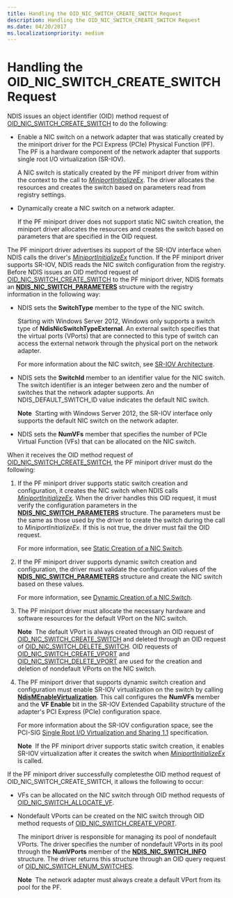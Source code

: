```yaml
---
title: Handling the OID_NIC_SWITCH_CREATE_SWITCH Request
description: Handling the OID_NIC_SWITCH_CREATE_SWITCH Request
ms.date: 04/20/2017
ms.localizationpriority: medium
---
```


# Handling the OID\_NIC\_SWITCH\_CREATE\_SWITCH Request


NDIS issues an object identifier (OID) method request of [OID\_NIC\_SWITCH\_CREATE\_SWITCH](./oid-nic-switch-create-switch.md) to do the following:

-   Enable a NIC switch on a network adapter that was statically created by the miniport driver for the PCI Express (PCIe) Physical Function (PF). The PF is a hardware component of the network adapter that supports single root I/O virtualization (SR-IOV).

    A NIC switch is statically created by the PF miniport driver from within the context to the call to [*MiniportInitializeEx*](/windows-hardware/drivers/ddi/ndis/nc-ndis-miniport_initialize). The driver allocates the resources and creates the switch based on parameters read from registry settings.

-   Dynamically create a NIC switch on a network adapter.

    If the PF miniport driver does not support static NIC switch creation, the miniport driver allocates the resources and creates the switch based on parameters that are specified in the OID request.

The PF miniport driver advertises its support of the SR-IOV interface when NDIS calls the driver's [*MiniportInitializeEx*](/windows-hardware/drivers/ddi/ndis/nc-ndis-miniport_initialize) function. If the PF miniport driver supports SR-IOV, NDIS reads the NIC switch configuration from the registry. Before NDIS issues an OID method request of [OID\_NIC\_SWITCH\_CREATE\_SWITCH](./oid-nic-switch-create-switch.md) to the PF miniport driver, NDIS formats an [**NDIS\_NIC\_SWITCH\_PARAMETERS**](/windows-hardware/drivers/ddi/ntddndis/ns-ntddndis-_ndis_nic_switch_parameters) structure with the registry information in the following way:

-   NDIS sets the **SwitchType** member to the type of the NIC switch.

    Starting with Windows Server 2012, Windows only supports a switch type of **NdisNicSwitchTypeExternal**. An external switch specifies that the virtual ports (VPorts) that are connected to this type of switch can access the external network through the physical port on the network adapter.

    For more information about the NIC switch, see [SR-IOV Architecture](sr-iov-architecture.md).

-   NDIS sets the **SwitchId** member to an identifier value for the NIC switch. The switch identifier is an integer between zero and the number of switches that the network adapter supports. An NDIS\_DEFAULT\_SWITCH\_ID value indicates the default NIC switch.

    **Note**  Starting with Windows Server 2012, the SR-IOV interface only supports the default NIC switch on the network adapter.

     

-   NDIS sets the **NumVFs** member that specifies the number of PCIe Virtual Function (VFs) that can be allocated on the NIC switch.

When it receives the OID method request of [OID\_NIC\_SWITCH\_CREATE\_SWITCH](./oid-nic-switch-create-switch.md), the PF miniport driver must do the following:

1.  If the PF miniport driver supports static switch creation and configuration, it creates the NIC switch when NDIS calls [*MiniportInitializeEx*](/windows-hardware/drivers/ddi/ndis/nc-ndis-miniport_initialize). When the driver handles this OID request, it must verify the configuration parameters in the [**NDIS\_NIC\_SWITCH\_PARAMETERS**](/windows-hardware/drivers/ddi/ntddndis/ns-ntddndis-_ndis_nic_switch_parameters) structure. The parameters must be the same as those used by the driver to create the switch during the call to *MiniportInitializeEx*. If this is not true, the driver must fail the OID request.

    For more information, see [Static Creation of a NIC Switch](static-creation-of-a-nic-switch.md).

2.  If the PF miniport driver supports dynamic switch creation and configuration, the driver must validate the configuration values of the [**NDIS\_NIC\_SWITCH\_PARAMETERS**](/windows-hardware/drivers/ddi/ntddndis/ns-ntddndis-_ndis_nic_switch_parameters) structure and create the NIC switch based on these values.

    For more information, see [Dynamic Creation of a NIC Switch](dynamic-creation-of-a-nic-switch.md).

3.  The PF miniport driver must allocate the necessary hardware and software resources for the default VPort on the NIC switch.

    **Note**  The default VPort is always created through an OID request of [OID\_NIC\_SWITCH\_CREATE\_SWITCH](./oid-nic-switch-create-switch.md) and deleted through an OID request of [OID\_NIC\_SWITCH\_DELETE\_SWITCH](./oid-nic-switch-delete-switch.md). OID requests of [OID\_NIC\_SWITCH\_CREATE\_VPORT](./oid-nic-switch-create-vport.md) and [OID\_NIC\_SWITCH\_DELETE\_VPORT](./oid-nic-switch-delete-vport.md) are used for the creation and deletion of nondefault VPorts on the NIC switch.

     

4.  The PF miniport driver that supports dynamic switch creation and configuration must enable SR-IOV virtualization on the switch by calling [**NdisMEnableVirtualization**](/windows-hardware/drivers/ddi/ndis/nf-ndis-ndismenablevirtualization). This call configures the **NumVFs** member and the **VF Enable** bit in the SR-IOV Extended Capability structure of the adapter's PCI Express (PCIe) configuration space.

    For more information about the SR-IOV configuration space, see the PCI-SIG [Single Root I/O Virtualization and Sharing 1.1](https://pcisig.com/specifications/iov/single_root) specification.

    **Note**  If the PF miniport driver supports static switch creation, it enables SR-IOV virtualization after it creates the switch when [*MiniportInitializeEx*](/windows-hardware/drivers/ddi/ndis/nc-ndis-miniport_initialize) is called.

     

If the PF miniport driver successfully completesthe OID method request of OID\_NIC\_SWITCH\_CREATE\_SWITCH, it allows the following to occur:

-   VFs can be allocated on the NIC switch through OID method requests of [OID\_NIC\_SWITCH\_ALLOCATE\_VF](./oid-nic-switch-allocate-vf.md).

-   Nondefault VPorts can be created on the NIC switch through OID method requests of [OID\_NIC\_SWITCH\_CREATE\_VPORT](./oid-nic-switch-create-vport.md).

    The miniport driver is responsible for managing its pool of nondefault VPorts. The driver specifies the number of nondefault VPorts in its pool through the **NumVPorts** member of the [**NDIS\_NIC\_SWITCH\_INFO**](/windows-hardware/drivers/ddi/ntddndis/ns-ntddndis-_ndis_nic_switch_info) structure. The driver returns this structure through an OID query request of [OID\_NIC\_SWITCH\_ENUM\_SWITCHES](./oid-nic-switch-enum-switches.md).

    **Note**  The network adapter must always create a default VPort from its pool for the PF.

     

 

